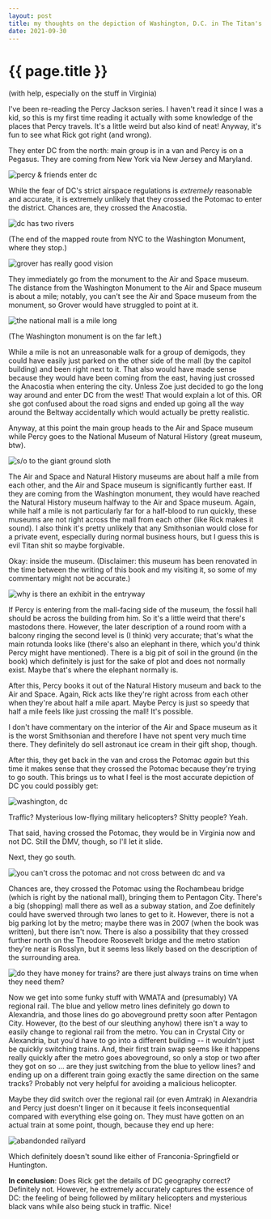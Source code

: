 ```yaml
---
layout: post
title: my thoughts on the depiction of Washington, D.C. in The Titan's Curse (the third book in the first Percy Jackson series)
date: 2021-09-30
---
```


# {{ page.title }}

(with help, especially on the stuff in Virginia)

I've been re-reading the Percy Jackson series. I haven't read it since I was a kid, so this is my first time reading it actually with some knowledge of the places that Percy travels. It's a little weird but also kind of neat! Anyway, it's fun to see what Rick got right (and wrong).

They enter DC from the north: main group is in a van and Percy is on a Pegasus. They are coming from New York via New Jersey and Maryland.

<img class="small" src="https://user-images.githubusercontent.com/17984478/135522619-c3944dcd-3ab8-437c-b87b-8a8a6dd93e1c.png" alt="percy & friends enter dc"/>

While the fear of DC's strict airspace regulations is _extremely_ reasonable and accurate, it is extremely unlikely that they crossed the Potomac to enter the district. Chances are, they crossed the Anacostia.

![dc has two rivers](https://user-images.githubusercontent.com/17984478/135523209-45f39273-05d2-480a-a8af-3da6255150b5.png)

(The end of the mapped route from NYC to the Washington Monument, where they stop.)

<img class="small" src="https://user-images.githubusercontent.com/17984478/135548501-ae50dac0-310e-4a84-9ff7-3e1f6efa9048.png" alt="grover has really good vision"/>

They immediately go from the monument to the Air and Space museum. The distance from the Washington Monument to the Air and Space museum is about a mile; notably, you can't see the Air and Space museum from the monument, so Grover would have struggled to point at it.

![the national mall is a mile long](https://user-images.githubusercontent.com/17984478/135523599-0df6ffda-ec7f-47c3-afed-8890750f1d74.png)

(The Washington monument is on the far left.)

While a mile is not an unreasonable walk for a group of demigods, they could have easily just parked on the other side of the mall (by the capitol building) and been right next to it. That also would have made sense because they would have been coming from the east, having just crossed the Anacostia when entering the city. Unless Zoe just decided to go the long way around and enter DC from the west! That would explain a lot of this. OR she got confused about the road signs and ended up going all the way around the Beltway accidentally which would actually be pretty realistic.

Anyway, at this point the main group heads to the Air and Space museum while Percy goes to the National Museum of Natural History (great museum, btw). 

<img class="small" src="https://user-images.githubusercontent.com/17984478/135525070-bb98fcca-2902-40a6-a3bb-d02d46dbefb5.png" alt="s/o to the giant ground sloth"/>

The Air and Space and Natural History museums are about half a mile from each other, and the Air and Space museum is significantly further east. If they are coming from the Washington monument, they would have reached the Natural History museum halfway to the Air and Space museum. Again, while half a mile is not particularly far for a half-blood to run quickly, these museums are not right across the mall from each other (like Rick makes it sound). I also think it's pretty unlikely that any Smithsonian would close for a private event, especially during normal business hours, but I guess this is evil Titan shit so maybe forgivable. 

Okay: inside the museum. (Disclaimer: this museum has been renovated in the time between the writing of this book and my visiting it, so some of my commentary might not be accurate.) 

<img class="small" src="https://user-images.githubusercontent.com/17984478/135526914-99bed5f4-14aa-4268-a8b9-d67dadb1180b.png" alt="why is there an exhibit in the entryway"/>

If Percy is entering from the mall-facing side of the museum, the fossil hall should be across the building from him. So it's a little weird that there's mastodons there. However, the later description of a round room with a balcony ringing the second level is (I think) very accurate; that's what the main rotunda looks like (there's also an elephant in there, which you'd think Percy might have mentioned). There is a big pit of soil in the ground (in the book) which definitely is just for the sake of plot and does not normally exist. Maybe that's where the elephant normally is.

After this, Percy books it out of the Natural History museum and back to the Air and Space. Again, Rick acts like they're right across from each other when they're about half a mile apart. Maybe Percy is just so speedy that half a mile feels like just crossing the mall! It's possible.

I don't have commentary on the interior of the Air and Space museum as it is the worst Smithsonian and therefore I have not spent very much time there. They definitely do sell astronaut ice cream in their gift shop, though.

After this, they get back in the van and cross the Potomac _again_ but this time it makes sense that they crossed the Potomac because they're trying to go south. This brings us to what I feel is the most accurate depiction of DC you could possibly get:

<img class="small" src="https://user-images.githubusercontent.com/17984478/135528957-d28a7396-f73a-4483-a25c-055b927b3715.png" alt="washington, dc"/>

Traffic? Mysterious low-flying military helicopters? Shitty people? Yeah.

That said, having crossed the Potomac, they would be in Virginia now and not DC. Still the DMV, though, so I'll let it slide.

Next, they go south.

<img class="small" src="https://user-images.githubusercontent.com/17984478/135529283-eea92674-af76-4ded-8150-7ef11a0728c2.png" alt="you can't cross the potomac and not cross between dc and va"/>

Chances are, they crossed the Potomac using the Rochambeau bridge (which is right by the national mall), bringing them to  Pentagon City. There's a big (shopping) mall there as well as a subway station, and Zoe definitely could have swerved through two lanes to get to it. However, there is not a big parking lot by the metro; maybe there was in 2007 (when the book was written), but there isn't now. There is also a possibility that they crossed further north on the Theodore Roosevelt bridge and the metro station they're near is Rosslyn, but it seems less likely based on the description of the surrounding area.

<img class="small" src="https://user-images.githubusercontent.com/17984478/135552062-c3af7dc8-f8fa-48b4-9686-5a0a47f66973.png" alt="do they have money for trains? are there just always trains on time when they need them?"/>

Now we get into some funky stuff with WMATA and (presumably) VA regional rail. The blue and yellow metro lines definitely go down to Alexandria, and those lines do go aboveground pretty soon after Pentagon City. However, (to the best of our sleuthing anyhow) there isn't a way to easily change to regional rail from the metro. You can in Crystal City or Alexandria, but you'd have to go into a different building -- it wouldn't just be quickly switching trains. And, their first train swap seems like it happens really quickly after the metro goes aboveground, so only a stop or two after they got on so ... are they just switching from the blue to yellow lines? and ending up on a different train going exactly the same direction on the same tracks? Probably not very helpful for avoiding a malicious helicopter.

Maybe they did switch over the regional rail (or even Amtrak) in Alexandria and Percy just doesn't linger on it because it feels inconsequential compared with everything else going on. They must have gotten on an actual train at some point, though, because they end up here:

<img class="small" src="https://user-images.githubusercontent.com/17984478/135551631-68c28629-5182-4323-a357-87164ba001ba.png" alt="abandonded railyard"/>

Which definitely doesn't sound like either of Franconia-Springfield or Huntington.

**In conclusion**: Does Rick get the details of DC geography correct? Definitely not. However, he extremely accurately captures the essence of DC: the feeling of being followed by military helicopters and mysterious black vans while also being stuck in traffic. Nice!
